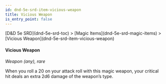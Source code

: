 ```yaml
---
id: dnd-5e-srd-item-vicious-weapon
title: Vicious Weapon
is_entry_point: false
---
```


<breadcrumb>
[D&D 5e SRD](dnd-5e-srd-toc) >  [Magic Items](dnd-5e-srd-magic-items) > [Vicious Weapon](dnd-5e-srd-item-vicious-weapon)
</breadcrumb>

#### Vicious Weapon

*Weapon (any), rare*

When you roll a 20 on your attack roll with this magic weapon, your critical hit deals an extra 2d6 damage of the weapon’s type.

